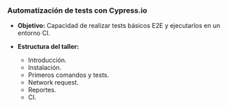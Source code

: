 ###  Automatización de tests con Cypress.io

* __Objetivo:__ Capacidad de realizar tests básicos E2E y ejecutarlos en un entorno CI.

* __Estructura del taller:__ 
    * Introducción.
    * Instalación.
    * Primeros comandos y tests.
    * Network request.
    * Reportes.
    * CI.


